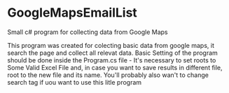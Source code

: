 # GoogleMapsEmailList
Small c# program for collecting data from Google Maps 


This program was created for colecting basic data from google maps, it search the page and collect all relevat data.
Basic Setting of the program should be done inside the Program.cs file - 
It's necessary to set roots to Some Valid Excel File and, in case you want to save results in different file, root to the new file and its name.
You'll probably also wan't  to change search tag if uou want to use this litle program
